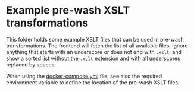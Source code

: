 # Example pre-wash XSLT transformations

This folder holds some example XSLT files that can be used in pre-wash transformations. The frontend will fetch the list
of all available files, ignore anything that starts with an underscore or does not end with `.xslt`, and show a sorted
list without the `.xslt` extension and with all underscores replaced by spaces.

When using the [docker-compose.yml](../docker-compose.yml) file, see also the required environment variable to define
the location of the pre-wash XSLT files.
